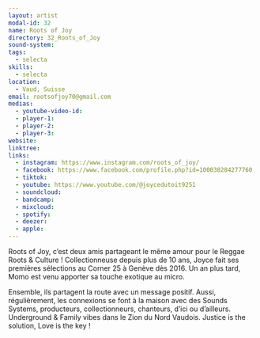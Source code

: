 ```yaml
---
layout: artist
modal-id: 32
name: Roots of Joy
directory: 32_Roots_of_Joy
sound-system: 
tags: 
  - selecta
skills: 
  - selecta
location:
  - Vaud, Suisse
email: rootsofjoy70@gmail.com
medias:
  - youtube-video-id: 
  - player-1:
  - player-2: 
  - player-3: 
website: 
linktree:
links:
  - instagram: https://www.instagram.com/roots_of_joy/
  - facebook: https://www.facebook.com/profile.php?id=100038284277760
  - tiktok: 
  - youtube: https://www.youtube.com/@joycedutoit9251
  - soundcloud: 
  - bandcamp: 
  - mixcloud: 
  - spotify: 
  - deezer:
  - apple: 
---
```


Roots of Joy, c’est deux amis partageant le même amour pour le Reggae Roots & Culture !
Collectionneuse depuis plus de 10 ans, Joyce fait ses premières sélections au Corner 25 à Genève dès 2016. Un an plus tard, Momo est venu apporter sa touche exotique au micro. 

Ensemble, ils partagent la route avec un message positif. Aussi, régulièrement, les connexions se font à la maison avec des Sounds Systems, producteurs, collectionneurs, chanteurs, d’ici ou d’ailleurs. Underground & Family vibes dans le Zion du Nord Vaudois. 
Justice is the solution, Love is the key !
